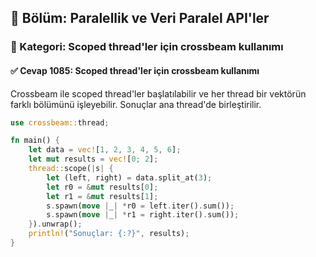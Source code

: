 ## 📘 Bölüm: Paralellik ve Veri Paralel API'ler  
### 🔹 Kategori: Scoped thread'ler için crossbeam kullanımı  
#### ✅ Cevap 1085: Scoped thread'ler için crossbeam kullanımı

Crossbeam ile scoped thread'ler başlatılabilir ve her thread bir vektörün farklı bölümünü işleyebilir. Sonuçlar ana thread'de birleştirilir.

```rust
use crossbeam::thread;

fn main() {
    let data = vec![1, 2, 3, 4, 5, 6];
    let mut results = vec![0; 2];
    thread::scope(|s| {
        let (left, right) = data.split_at(3);
        let r0 = &mut results[0];
        let r1 = &mut results[1];
        s.spawn(move |_| *r0 = left.iter().sum());
        s.spawn(move |_| *r1 = right.iter().sum());
    }).unwrap();
    println!("Sonuçlar: {:?}", results);
}
```
